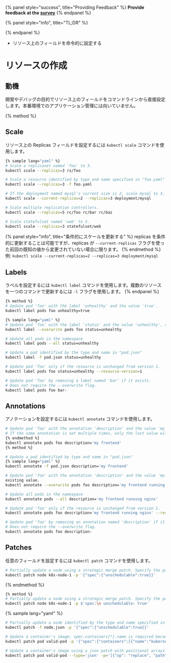 {% panel style="success", title="Providing Feedback" %}
**Provide feedback at the [survey](https://www.surveymonkey.com/r/JH35X82)**
{% endpanel %}

{% panel style="info", title="TL;DR" %}

{% endpanel %}
- リソース上のフィールドを命令的に設定する

# リソースの作成

## 動機

開発やデバッグの目的でリソース上のフィールドをコマンドラインから直接設定します。本番環境でのアプリケーション管理には向いていません。

{% method %}
## Scale

リソース上の Replicas フィールドを設定するには `kubectl scale` コマンドを使用します。

```bash
{% sample lang="yaml" %}
# Scale a replicaset named 'foo' to 3.
kubectl scale --replicas=3 rs/foo
```

```sh
# Scale a resource identified by type and name specified in "foo.yaml" to 3.
kubectl scale --replicas=3 -f foo.yaml
```

```sh
# If the deployment named mysql's current size is 2, scale mysql to 3.
kubectl scale --current-replicas=2 --replicas=3 deployment/mysql
```

```sh
# Scale multiple replication controllers.
kubectl scale --replicas=5 rc/foo rc/bar rc/baz
```

```sh
# Scale statefulset named 'web' to 3.
kubectl scale --replicas=3 statefulset/web
```

{% panel style="info", title="条件的にスケールを更新する" %}
replicas を条件的に更新することは可能ですが、replicas が `--current-replicas` フラグを使った前回の既知の値から変更されていない場合に限ります。
{% endmethod %}
例: `kubectl scale --current-replicas=2 --replicas=3 deployment/mysql`

## Labels

ラベルを設定するには `kubectl label` コマンドを使用します。複数のリソースを一つのコマンドで更新するには `-l` フラグを使用します。
{% endpanel %}

```sh
{% method %}
# Update pod 'foo' with the label 'unhealthy' and the value 'true'.
kubectl label pods foo unhealthy=true
```

```sh
{% sample lang="yaml" %}
# Update pod 'foo' with the label 'status' and the value 'unhealthy', overwriting any existing value.
kubectl label --overwrite pods foo status=unhealthy
```

```sh
# Update all pods in the namespace
kubectl label pods --all status=unhealthy
```

```sh
# Update a pod identified by the type and name in "pod.json"
kubectl label -f pod.json status=unhealthy
```

```sh
# Update pod 'foo' only if the resource is unchanged from version 1.
kubectl label pods foo status=unhealthy --resource-version=1
```

```sh
# Update pod 'foo' by removing a label named 'bar' if it exists.
# Does not require the --overwrite flag.
kubectl label pods foo bar-
```

## Annotations

アノテーションを設定するには `kubectl annotate` コマンドを使用します。

```sh
# Update pod 'foo' with the annotation 'description' and the value 'my frontend'.
# If the same annotation is set multiple times, only the last value will be applied
{% endmethod %}
kubectl annotate pods foo description='my frontend'
{% method %}
```

```sh
# Update a pod identified by type and name in "pod.json"
{% sample lang="yaml" %}
kubectl annotate -f pod.json description='my frontend'
```

```sh
# Update pod 'foo' with the annotation 'description' and the value 'my frontend running nginx', overwriting any
existing value.
kubectl annotate --overwrite pods foo description='my frontend running nginx'
```

```sh
# Update all pods in the namespace
kubectl annotate pods --all description='my frontend running nginx'
```

```sh
# Update pod 'foo' only if the resource is unchanged from version 1.
kubectl annotate pods foo description='my frontend running nginx' --resource-version=1
```

```sh
# Update pod 'foo' by removing an annotation named 'description' if it exists.
# Does not require the --overwrite flag.
kubectl annotate pods foo description-
```

## Patches

任意のフィールドを設定するには `kubectl patch` コマンドを使用します。

```sh
# Partially update a node using a strategic merge patch. Specify the patch as JSON.
kubectl patch node k8s-node-1 -p '{"spec":{"unschedulable":true}}'
```

{% endmethod %}
```sh
{% method %}
# Partially update a node using a strategic merge patch. Specify the patch as YAML.
kubectl patch node k8s-node-1 -p $'spec:\n unschedulable: true'
```

{% sample lang="yaml" %}
```sh
# Partially update a node identified by the type and name specified in "node.json" using strategic merge patch.
kubectl patch -f node.json -p '{"spec":{"unschedulable":true}}'
```

```sh
# Update a container's image; spec.containers[*].name is required because it's a merge key.
kubectl patch pod valid-pod -p '{"spec":{"containers":[{"name":"kubernetes-serve-hostname","image":"new image"}]}}'
```

```sh
# Update a container's image using a json patch with positional arrays.
kubectl patch pod valid-pod --type='json' -p='[{"op": "replace", "path": "/spec/containers/0/image", "value":"newimage"}]'
```
